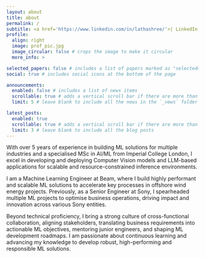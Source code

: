 ```yaml
---
layout: about
title: about
permalink: /
subtitle: <a href='https://www.linkedin.com/in/lathashree/'>| LinkedIn Profile | </a> Machine Learning Engineer | Imperial Postgraduate | Optimistic |
profile:
  align: right
  image: prof_pic.jpg
  image_circular: false # crops the image to make it circular
  more_info: >

selected_papers: false # includes a list of papers marked as "selected={true}"
social: true # includes social icons at the bottom of the page

announcements:
  enabled: false # includes a list of news items
  scrollable: true # adds a vertical scroll bar if there are more than 3 news items
  limit: 5 # leave blank to include all the news in the `_news` folder

latest_posts:
  enabled: true
  scrollable: true # adds a vertical scroll bar if there are more than 3 new posts items
  limit: 3 # leave blank to include all the blog posts
---
```


With over 5 years of experience in building ML solutions for multiple industries and a specialised MSc in AI/ML from Imperial College London, I excel in developing and deploying Computer Vision models and LLM-based applications for scalable and resource-constrained inference environments. 

I am a Machine Learning Engineer at Beam, where I build highly performant and scalable ML solutions to accelerate key processes in offshore wind energy projects. Previously, as a Senior Engineer at Sony, I spearheaded multiple ML projects to optimise business operations, driving impact and innovation across various Sony entities.

Beyond technical proficiency, I bring a strong culture of cross-functional collaboration, aligning stakeholders, translating business requirements into actionable ML objectives, mentoring junior engineers, and shaping ML development roadmaps. I am passionate about continuous learning and advancing my knowledge to develop robust, high-performing and responsible ML solutions. 

